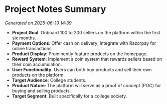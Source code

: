 # Project Notes Summary

*Generated on 2025-06-19 14:39*

- **Project Goal**: Onboard 100 to 200 sellers on the platform within the first six months.
- **Payment Options**: Offer cash on delivery; integrate with Razorpay for online transactions.
- **Product Display**: Prominently feature products on the homepage.
- **Reward System**: Implement a coin system that rewards sellers based on their coin accumulation.
- **User Functionality**: Users can both buy products and sell their own products on the platform.
- **Target Audience**: College students.
- **Product Nature**: The platform will serve as a proof of concept (POC) for buying and selling products.
- **Target Segment**: Built specifically for a college society.